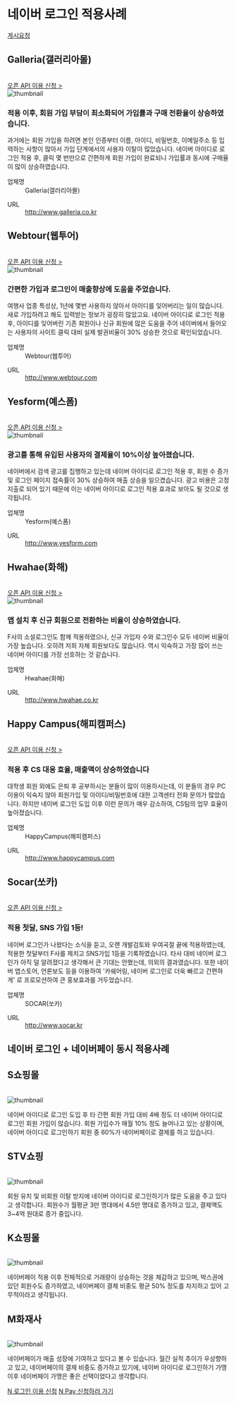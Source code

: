 # 네이버 로그인 적용사례

<html lang="ko">
<head>
    <title>NAVER Developers - 네이버 아이디로 로그인 적용사례</title>
</head>
<body>
<!-- content -->
<div class="con">
    <div class="h_page_area h_page_area_bt">
        <div class="side_menu">
            <a class="btn_n" href="mailto://naveridlogin@naver.com">게시요청</a>
        </div>
    </div>
    <div id="BestPractice0">
        <h2>Galleria(갤러리아몰)</h2>
        <br>
        <div class="buttons2">
            <a class="btn_b_hi3" href="https://developers.naver.com/apps/#/register?api=nvlogin">오픈 API 이용 신청 &gt;</a>
        </div>
        <div class="img_area"><img src="./images/bestprac_galleria.png" alt="thumbnail"></div>
        <h3 class="h_sub v4">적용 이후, 회원 가입 부담이 최소화되어 가입률과 구매 전환율이 상승하였습니다.</h3>
        <p class="p_desc">
            과거에는 회원 가입을 하려면 본인 인증부터 이름, 아이디, 비밀번호, 이메일주소 등 입력하는 사항이 많아서 가입 단계에서의 사용자 이탈이 많았습니다.
            네이버 아이디로 로그인 적용 후, 클릭 몇 번만으로 간편하게 회원 가입이 완료되니 가입률과 동시에 구매율이 많이 상승하였습니다.
        </p>
        <div class="list_type3">
            <dl>
                <dt>업체명</dt>
                <dd>Galleria(갤러리아몰)</dd>
            </dl>
            <dl>
                <dt>URL</dt>
                <dd><a target="_blank" class="color_p2 underline" href="http://www.galleria.co.kr">http://www.galleria.co.kr</a></dd>
            </dl>
        </div>
    </div>
    <!-- 2.탭내용:Webtour(웹투어)-->
    <div id="BestPractice1">
        <h2>Webtour(웹투어)</h2>
        <br>
        <div class="buttons2">
            <a class="btn_b_hi3" href="https://developers.naver.com/apps/#/register?api=nvlogin">오픈 API 이용 신청 &gt;</a>
        </div>
        <div class="img_area"><img src="./images/bestprac_webtour.png" alt="thumbnail"></div>
        <h3 class="h_sub v4">간편한 가입과 로그인이 매출향상에 도움을 주었습니다.</h3>
        <p class="p_desc">
            여행사 업종 특성상, 1년에 몇번 사용하지 않아서 아이디를 잊어버리는 일이 많습니다. 새로 가입하려고 해도 입력받는 정보가 굉장히 많았고요.
            네이버 아이디로 로그인 적용 후, 아이디를 잊어버린 기존 회원이나 신규 회원에 많은 도움을 주어 네이버에서 들어오는 사용자의 사이트 클릭 대비 실제 발권비율이 30% 상승한 것으로 확인되었습니다.
        </p>
        <div class="list_type3">
            <dl>
                <dt>업체명</dt>
                <dd>Webtour(웹투어)</dd>
            </dl>
            <dl>
                <dt>URL</dt>
                <dd><a target="_blank" class="color_p2 underline" href="http://www.webtour.com">http://www.webtour.com</a></dd>
            </dl>
        </div>
    </div>
    <!-- 3.탭내용:Yesform(예스폼)-->
    <div id="BestPractice2">
        <h2>Yesform(예스폼)</h2>
        <br>
        <div class="buttons2">
            <a class="btn_b_hi3" href="https://developers.naver.com/apps/#/register?api=nvlogin">오픈 API 이용 신청 &gt;</a>
        </div>
        <div class="img_area"><img src="./images/bestprac_yesform.png" alt="thumbnail"></div>
        <h3 class="h_sub v4">광고를 통해 유입된 사용자의 결제율이 10%이상 높아졌습니다.</h3>
        <p class="p_desc">
            네이버에서 검색 광고를 집행하고 있는데 네이버 아이디로 로그인 적용 후, 회원 수 증가 및 로그인 페이지 접속률이 30% 상승하여 매출 상승을 일으켰습니다.
            광고 비용은 고정 지출로 되어 있기 때문에  이는 네이버 아이디로 로그인 적용 효과로 보아도 될 것으로 생각됩니다.
        </p>
        <div class="list_type3">
            <dl>
                <dt>업체명</dt>
                <dd>Yesform(예스폼)</dd>
            </dl>
            <dl>
                <dt>URL</dt>
                <dd><a target="_blank" class="color_p2 underline" href="http://www.yesform.com">http://www.yesform.com</a></dd>
            </dl>
        </div>
    </div>
    <!-- 4.탭내용:Hwahae(화해)-->
    <div id="BestPractice3">
        <h2>Hwahae(화해)</h2>
        <br>
        <div class="buttons2">
            <a class="btn_b_hi3" href="https://developers.naver.com/apps/#/register?api=nvlogin">오픈 API 이용 신청 &gt;</a>
        </div>
        <div class="img_area"><img src="./images/bestprac_hwahae.png" alt="thumbnail"></div>
        <h3 class="h_sub v4">앱 설치 후 신규 회원으로 전환하는 비율이 상승하였습니다.</h3>
        <p class="p_desc">
            F사의 소설로그인도 함께 적용하였으나, 신규 가입자 수와 로그인수 모두 네이버 비율이 가장 높습니다. 오히려 저희 자체 회원보다도 많습니다.
            역시 익숙하고 가장 많이 쓰는 네이버 아이디를 가장 선호하는 것 같습니다.
        </p>
        <div class="list_type3">
            <dl>
                <dt>업체명</dt>
                <dd>Hwahae(화해)</dd>
            </dl>
            <dl>
                <dt>URL</dt>
                <dd><a target="_blank" class="color_p2 underline" href="http://www.hwahae.co.kr">http://www.hwahae.co.kr</a></dd>
            </dl>
        </div>
    </div>
    <!-- 5.탭내용:Happy Campus(해피캠퍼스)-->
    <div id="BestPractice4">
        <h2>Happy Campus(해피캠퍼스)</h2>
        <br>
        <div class="buttons2">
            <a class="btn_b_hi3" href="https://developers.naver.com/apps/#/register?api=nvlogin">오픈 API 이용 신청 &gt;</a>
        </div>
        <div class="img_area"><img alt="" src="./images/img_intro_naveridlogin_bp02.png"></div>
        <h3 class="h_sub v4">적용 후 CS 대응 효율, 매출액이 상승하였습니다</h3>
        <p class="p_desc">
            대학생 회원 외에도 은퇴 후 공부하시는 분들이 많이 이용하시는데, 이 분들의 경우 PC 이용이 익숙지 않아 회원가입 및 아이디/비밀번호에 대한 고객센터 전화 문의가 많았습니다.
            하지만 네이버 로그인 도입 이후 이런 문의가 매우 감소하여, CS팀의 업무 효율이 높아졌습니다.
        </p>
        <div class="list_type3">
            <dl>
                <dt>업체명</dt>
                <dd>HappyCampus(해피캠퍼스)</dd>
            </dl>
            <dl>
                <dt>URL</dt>
                <dd><a target="_blank" class="color_p2 underline" href="http://www.happycampus.com/">http://www.happycampus.com</a></dd>
            </dl>
        </div>
    </div>
    <!-- 6.탭내용:Socar(쏘카)-->
    <div id="BestPractice5">
        <h2>Socar(쏘카)</h2>
        <br>
        <div class="buttons2">
            <a class="btn_b_hi3" href="https://developers.naver.com/apps/#/register?api=nvlogin">오픈 API 이용 신청 &gt;</a>
        </div>
        <div class="img_area"><img alt="" src="./images/img_intro_naveridlogin_bp03.png"></div>
        <h3 class="h_sub v4">적용 첫달, SNS 가입 1등!</h3>
        <p class="p_desc">
            네이버 로그인가 나왔다는 소식을 듣고, 오랜 개발검토와 우여곡절 끝에 적용하였는데, 적용한 첫달부터 F사를 제치고 SNS가입 1등을 기록하였습니다.
            타사 대비 네이버 로그인가 아직 덜 알려졌다고 생각해서 큰 기대는 안했는데, 의외의 결과였습니다.
            또한 네이버 앱스토어, 언론보도 등을 이용하여 '카쉐어링, 네이버 로그인로 더욱 빠르고 간편하게' 로 프로모션하여 큰 홍보효과를 거두었습니다.
        </p>
        <div class="list_type3">
            <dl>
                <dt>업체명</dt>
                <dd>SOCAR(쏘카)</dd>
            </dl>
            <dl>
                <dt>URL</dt>
                <dd><a target="_blank" class="color_p2 underline" href="http://www.socar.kr/">http://www.socar.kr</a></dd>
            </dl>
        </div>
    </div>
    <div class="h_page_area h_page_area_npay">
        <h2 class="h_page">네이버 로그인 + 네이버페이 동시 적용사례</h2>
    </div>
    <!-- 1.탭내용:S쇼핑몰-->
    <div id="NPayBestPractice0">
        <h2>S쇼핑몰</h2>
        <br>
        <div class="img_area"><img src="./images/bestprac_s.png" alt="thumbnail"></div>
        <p class="p_desc">
            네이버 아이디로 로그인 도입 후 타 간편 회원 가입 대비 4배 정도 더 네이버 아이디로 로그인 회원 가입이 많습니다.
            회원 가입수가 매월 10% 정도 늘어나고 있는 상황이며,
            네이버 아이디로 로그인하기 회원 중 60%가 네이버페이로 결제를 하고 있습니다.
        </p>
    </div>
    <!-- 2.탭내용:STV쇼핑-->
    <div id="NPayBestPractice1">
        <h2>STV쇼핑</h2>
        <br>
        <div class="img_area"><img src="./images/bestprac_stv.png" alt="thumbnail"></div>
        <p class="p_desc">
            회원 유치 및 비회원 이탈 방지에 네이버 아이디로 로그인하기가 많은 도움을 주고 있다고 생각합니다.
            회원수가 월평균 3만 명대에서 4.5만 명대로 증가하고 있고,
            결제액도 3~4억 원대로 증가 중입니다.
        </p>
    </div>
    <!-- 3.탭내용:K쇼핑몰-->
    <div id="NPayBestPractice2">
        <h2>K쇼핑몰</h2>
        <br>
        <div class="img_area"><img src="./images/bestprac_k.png" alt="thumbnail"></div>
        <p class="p_desc">
            네이버페이 적용 이후 전체적으로 거래량이 상승하는 것을 
            체감하고 있으며, 박스권에 있던 회원수도 증가하였고, 
            네이버페이 결제 비중도 평균 50% 정도를 차지하고 있어 
            고무적이라고 생각됩니다.
        </p>
    </div>
    <!-- 4.탭내용:M화재사-->
    <div id="NPayBestPractice3">
        <h2>M화재사</h2>
        <br>
        <div class="img_area"><img src="./images/bestprac_m.png" alt="thumbnail"></div>
        <p class="p_desc">
            네이버페이가 매출 성장에 기여하고 있다고 볼 수 있습니다.
            월간 실적 추이가 우상향하고 있고, 네이버페이의 결제 비중도
            증가하고 있기에, 네이버 아이디로 로그인하기 가맹 이후 
            네이버페이 가맹은 좋은 선택이었다고 생각합니다.
        </p>
    </div>
    <div class="btn_npay_area">
        <a href="https://developers.naver.com/apps/#/register?api=nvlogin" class="btn_nlogin">N 로그인 이용 신청</a>
        <a href="https://admin.pay.naver.com/notice/view?id=200010243" class="btn_npay">N Pay 신청하러 가기</a>
    </div>
</div>
<script type="text/javascript">
</script>

</body>
</html>